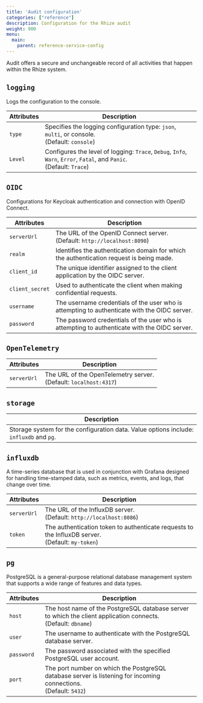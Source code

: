 ```yaml
---
title: 'Audit configuration'
categories: ["reference"]
description: Configuration for the Rhize audit
weight: 900
menu:
  main:
    parent: reference-service-config
---
```


Audit offers a secure and unchangeable record of all activities that happen within the Rhize system.

## `logging`

 Logs the configuration to the console.

| Attributes          | Description                                                                                                                                                                                    |
|---------------------|------------------------------------------------------------------------------------------------------------------------------------------------------------------------------------------------|
| `type`              | Specifies the logging configuration type: `json`, `multi`, or console. <br />(Default: `console`)                                                                                   |                                                                                                                                                 
| `Level`             | Configures the level of logging: `Trace`, `Debug`, `Info`, `Warn`, `Error`, `Fatal`, and `Panic`. <br />(Default: `Trace`)                                                                     |

## `OIDC`

 Configurations for Keycloak authentication and connection with OpenID Connect.

| Attributes          | Description                                                                                                                                                                                    |
|---------------------|------------------------------------------------------------------------------------------------------------------------------------------------------------------------------------------------|
| `serverUrl`         | The URL of the OpenID Connect server. <br />(Default: `http://localhost:8090`) |                                                                                                                    
| `realm`             | Identifies the authentication domain for which the authentication request is being made.                                                                              |
| `client_id`         | The unique identifier assigned to the client application by the OIDC server.                                                                                     |
| `client_secret`     | Used to authenticate the client when making confidential requests.                                                                       |
| `username`          | The username credentials of the user who is attempting to authenticate with the OIDC server.                                                             |
| `password`          | The password credentials of the user who is attempting to authenticate with the OIDC server.                                                                      |

## `OpenTelemetry`

| Attributes          | Description                                                                                                                                                                                    |
|---------------------|------------------------------------------------------------------------------------------------------------------------------------------------------------------------------------------------|
| `serverUrl`         | The URL of the OpenTelemetry server. <br />(Default: `localhost:4317`)     |                                                                                                                                                 

## `storage`

| Description                                                                                                                                                                                                         |
|---------------------------------------------------------------------------------------------------------------------------------------------------------------------------------------------------------------------|
| Storage system for the configuration data. Value options include: `influxdb` and `pg`.                                                                                                                              |                              

## `influxdb`

 A time-series database that is used in conjunction with Grafana designed for handling time-stamped data, such as metrics, events, and logs, that change over time.

| Attributes          | Description                                                                                                                                                                                    |
|---------------------|------------------------------------------------------------------------------------------------------------------------------------------------------------------------------------------------|
| `serverUrl`         | The URL of the InfluxDB server. <br />(Default: `http://localhost:8086`)                                                                                                                       |    
| `token`             | The authentication token to authenticate requests to the InfluxDB server. <br />(Default: `my-token`)                                                                                     |               

## `pg`

 PostgreSQL is a general-purpose relational database management system that supports a wide range of features and data types.

| Attributes          | Description                                                                                                                                                                                    |
|---------------------|------------------------------------------------------------------------------------------------------------------------------------------------------------------------------------------------|
| `host`              | The host name of the PostgreSQL database server to which the client application connects. <br />(Default: `dbname`)                                                                        |    
| `user`              | The username to authenticate with the PostgreSQL database server.                                                                                             |         
| `password`          | The password associated with the specified PostgreSQL user account.                                                                                              |    
| `port`              | The port number on which the PostgreSQL database server is listening for incoming connections. <br />(Default: `5432`)                                                                         |    
